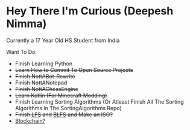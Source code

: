 # Hey There I'm Curious (Deepesh Nimma)


Currently a 17 Year Old HS Student from India

Want To Do:
* Finish Learning Python
* ~~Learn How to Commit To Open Source Projects~~
* ~~Finish NottABot-Rewrite~~
* ~~Finish NottANotepad~~
* ~~Finish NottAChessEngine~~
* ~~Learn Kotlin (For Minecraft Modding)~~
* Finish Learning Sorting Algorithms (Or Atleast Finish All The Sorting Algorithms in The SortingAlgorithms Repo)
* ~~Finish [LFS](https://linuxfromscratch.org/) and [BLFS](https://linuxfromscratch.org/blfs/) and Make an ISO?~~
* [Blockchain?](https://medium.com/crypto-currently/lets-build-the-tiniest-blockchain-e70965a248b)
